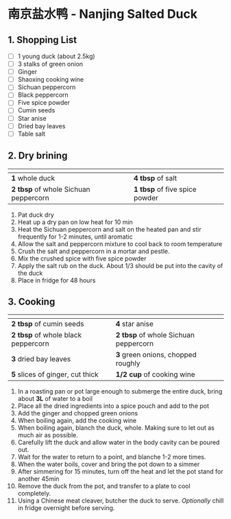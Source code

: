 # 南京盐水鸭 - Nanjing Salted Duck

## 1. Shopping List
- [ ] 1 young duck (about 2.5kg)
- [ ] 3 stalks of green onion
- [ ] Ginger
- [ ] Shaoxing cooking wine
- [ ] Sichuan peppercorn
- [ ] Black peppercorn
- [ ] Five spice powder
- [ ] Cumin seeds
- [ ] Star anise
- [ ] Dried bay leaves
- [ ] Table salt

## 2. Dry brining
|<!-- -->|<!-- -->|
|---|---|
| **1** whole duck | **4 tbsp** of salt |
| **2 tbsp** of whole Sichuan peppercorn | **1 tbsp** of five spice powder |

1. Pat duck dry
2. Heat up a dry pan on low heat for 10 min
3. Heat the Sichuan peppercorn and salt on the heated pan and stir frequently for 1-2 minutes, until aromatic
4. Allow the salt and peppercorn mixture to cool back to room temperature
5. Crush the salt and peppercorn in a mortar and pestle.
6. Mix the crushed spice with five spice powder
7. Apply the salt rub on the duck. About 1/3 should be put into the cavity of the duck
8. Place in fridge for 48 hours

## 3. Cooking
|<!-- -->|<!-- -->|
|---|---|
| **2 tbsp** of cumin seeds | **4** star anise |
| **2 tbsp** of whole black peppercorn | **2 tbsp** of whole Sichuan peppercorn |
| **3** dried bay leaves | **3** green onions, chopped roughly |
| **5** slices of ginger, cut thick | **1/2 cup** of cooking wine |

1. In a roasting pan or pot large enough to submerge the entire duck, bring about **3L** of water to a boil
2. Place all the dried ingredients into a spice pouch and add to the pot
3. Add the ginger and chopped green onions
4. When boiling again, add the cooking wine
5. When boiling again, blanch the duck, whole. Making sure to let out as much air as possible.
6. Carefully lift the duck and allow water in the body cavity can be poured out. 
7. Wait for the water to return to a point, and blanche 1-2 more times.
8. When the water boils, cover and bring the pot down to a simmer
9. After simmering for 15 minutes, turn off the heat and let the pot stand for another 45min
10. Remove the duck from the pot, and transfer to a plate to cool completely.
11. Using a Chinese meat cleaver, butcher the duck to serve. *Optionally* chill in fridge overnight before serving.